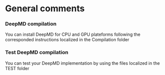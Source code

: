 # General comments

### DeepMD compilation 

You can install DeepMD for CPU and GPU plateforms following the corresponded instructions localized in the Compilation folder

### Test DeepMD compilation

You can test your DeepMD implementation by using the files localized in the TEST folder
